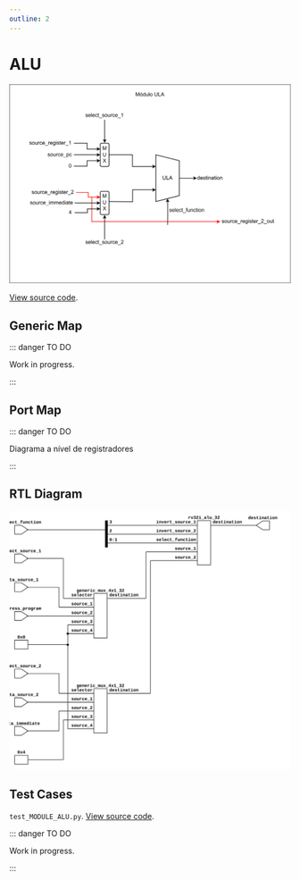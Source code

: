 ```yaml
---
outline: 2
---
```


# ALU <Badge type="info" text="MODULE_ALU.vhd"/>

![ALU Module Logic Gate Diagram](../../public/images/referencia/componentes/module_alu.drawio.svg)

[View source code](https://github.com/pfeinsper/24a-CTI-RISCV/blob/main/src/MODULE_ALU.vhd).

## Generic Map

::: danger TO DO

Work in progress.

:::

## Port Map

::: danger TO DO

Diagrama a nível de registradores

:::

## RTL Diagram

![ALU Module RTL Diagram](../../public/images/referencia/componentes/module_alu_netlist.svg)

## Test Cases

`test_MODULE_ALU.py`.
[View source code](https://github.com/pfeinsper/24a-CTI-RISCV/blob/main/test/test_MODULE_ALU.py).

::: danger TO DO

Work in progress.

:::
